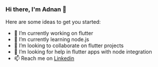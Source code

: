 ### Hi there, I'm Adnan 👋

Here are some ideas to get you started:

- 🔭 I’m currently working on flutter
- 🌱 I’m currently learning node.js
- 👯 I’m looking to collaborate on flutter projects
- 🤔 I’m looking for help in flutter apps with node integration
- 📫 Reach me on [Linkedin](https://www.linkedin.com/in/adnan-ali-4328751b7/)
